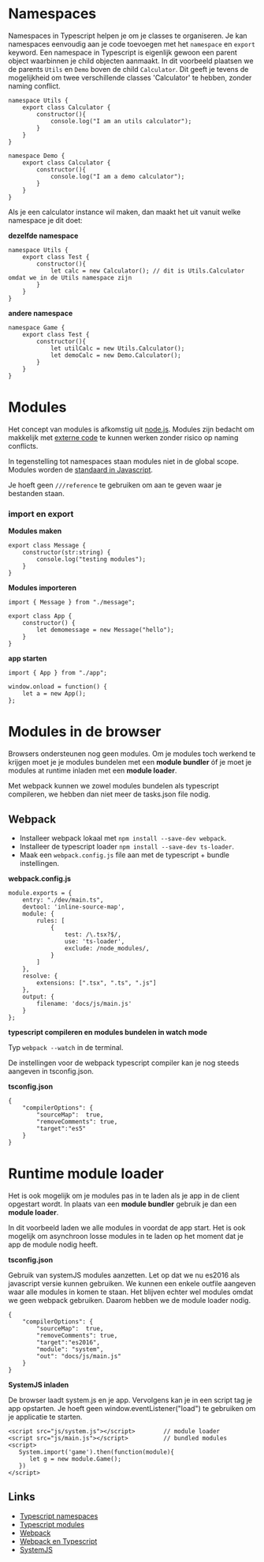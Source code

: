# Namespaces

Namespaces in Typescript helpen je om je classes te organiseren. Je kan namespaces eenvoudig aan je code toevoegen met het `namespace` en `export` keyword. Een namespace in Typescript is eigenlijk gewoon een parent object waarbinnen je child objecten aanmaakt. In dit voorbeeld plaatsen we de parents `Utils` en `Demo` boven de child `Calculator`. Dit geeft je tevens de mogelijkheid om twee verschillende classes 'Calculator' te hebben, zonder naming conflict. 

```
namespace Utils {
    export class Calculator {
        constructor(){
            console.log("I am an utils calculator");
        }
    }
}

namespace Demo {
    export class Calculator {
        constructor(){
            console.log("I am a demo calculator");
        }
    }
}
```

Als je een calculator instance wil maken, dan maakt het uit vanuit welke namespace je dit doet:

**dezelfde namespace**
```
namespace Utils {
    export class Test {
        constructor(){
            let calc = new Calculator(); // dit is Utils.Calculator omdat we in de Utils namespace zijn
        }
    }
}
```

**andere namespace**
```
namespace Game {
    export class Test {
        constructor(){
            let utilCalc = new Utils.Calculator();
            let demoCalc = new Demo.Calculator();
        }
    }
}
```

# Modules

Het concept van modules is afkomstig uit [node.js](https://nodejs.org/api/modules.html). Modules zijn bedacht om makkelijk met [externe code](https://www.npmjs.com) te kunnen werken zonder risico op naming conflicts. 

In tegenstelling tot namespaces staan modules niet in de global scope. Modules worden de [standaard in Javascript](http://exploringjs.com/es6/ch_modules.html). 

Je hoeft geen `///reference` te gebruiken om aan te geven waar je bestanden staan.

### import en export

**Modules maken**

```
export class Message {      
    constructor(str:string) {
        console.log("testing modules");
    }
}
```

**Modules importeren**

```
import { Message } from "./message";

export class App {
    constructor() {
        let demomessage = new Message("hello");
    }
}
```

**app starten**

```
import { App } from "./app";

window.onload = function() {
    let a = new App();
};
```

# Modules in de browser

Browsers ondersteunen nog geen modules. Om je modules toch werkend te krijgen moet je je modules bundelen met een **module bundler** óf je moet je modules at runtime inladen met een **module loader**. 

Met webpack kunnen we zowel modules bundelen als typescript compileren, we hebben dan niet meer de tasks.json file nodig.

## Webpack

- Installeer webpack lokaal met `npm install --save-dev webpack`. 
- Installeer de typescript loader `npm install --save-dev ts-loader`. 
- Maak een `webpack.config.js` file aan met de typescript + bundle instellingen.

**webpack.config.js**

```
module.exports = {
    entry: "./dev/main.ts",
    devtool: 'inline-source-map',
    module: {
        rules: [
            {
                test: /\.tsx?$/,
                use: 'ts-loader',
                exclude: /node_modules/,
            }
        ]
    },
    resolve: {
        extensions: [".tsx", ".ts", ".js"]
    },
    output: {
        filename: 'docs/js/main.js'
    }
};
```
**typescript compileren en modules bundelen in watch mode**

Typ `webpack --watch` in de terminal.

De instellingen voor de webpack typescript compiler kan je nog steeds aangeven in tsconfig.json.

**tsconfig.json**

```
{
    "compilerOptions": {
        "sourceMap":  true,
        "removeComments": true,
        "target":"es5"
    }
}
```

# Runtime module loader

Het is ook mogelijk om je modules pas in te laden als je app in de client opgestart wordt. In plaats van een **module bundler** gebruik je dan een **module loader**.

In dit voorbeeld laden we alle modules in voordat de app start. Het is ook mogelijk om asynchroon losse modules in te laden op het moment dat je app de module nodig heeft.

**tsconfig.json**

Gebruik van systemJS modules aanzetten. Let op dat we nu es2016 als javascript versie kunnen gebruiken. We kunnen een enkele outfile aangeven waar alle modules in komen te staan. Het blijven echter wel modules omdat we geen webpack gebruiken. Daarom hebben we de module loader nodig.

```
{
    "compilerOptions": {
        "sourceMap":  true,
        "removeComments": true,
        "target":"es2016",
        "module": "system",
        "out": "docs/js/main.js"
    }
}
```

**SystemJS inladen**

De browser laadt system.js en je app. Vervolgens kan je in een script tag je app opstarten. Je hoeft geen window.eventListener("load") te gebruiken om je applicatie te starten.

```
<script src="js/system.js"></script>        // module loader
<script src="js/main.js"></script>          // bundled modules
<script>
   System.import('game').then(function(module){
      let g = new module.Game();
   })
</script>
```

## Links

- [Typescript namespaces](https://www.typescriptlang.org/docs/handbook/namespaces.html)
- [Typescript modules](https://www.typescriptlang.org/docs/handbook/modules.html)
- [Webpack](https://webpack.js.org)
- [Webpack en Typescript](https://webpack.js.org/guides/typescript/)
- [SystemJS](https://github.com/systemjs/systemjs)
